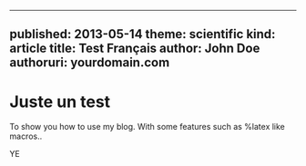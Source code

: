 -----
published: 2013-05-14
theme: scientific
kind: article
title: Test Français
author: John Doe
authoruri: yourdomain.com
-----

Juste un test
===========

To show you how to use my blog.
With some features such as %latex like macros..

YE
